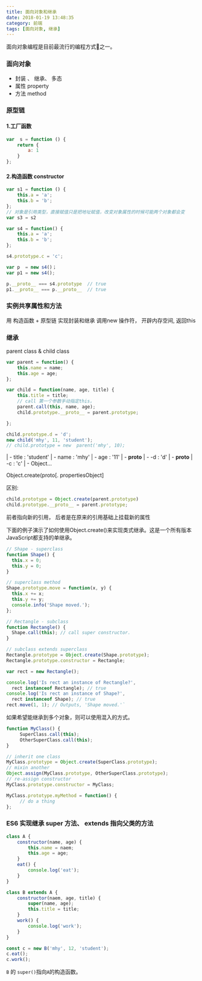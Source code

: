```yaml
---
title: 面向对象和继承
date: 2018-01-19 13:48:35
category: 前端
tags: [面向对象, 继承]
---
```


面向对象编程是目前最流行的编程方式之一。
<!-- more -->
### 面向对象
- 封装 、 继承、 多态
- 属性 property
- 方法 method
<!-- more -->

### 原型链
#### 1.工厂函数
```js
var  s = function () {
	return {
		a: 1
	}
};
```
#### 2.构造函数  constructor
```js
var s1 = function () {
	this.a = 'a';
	this.b = 'b';
};
// 对象是引用类型，直接赋值只是把地址赋值，改变对象属性的时候可能两个对象都会变
var s3 = s2

var s4 = function() {
	this.a = 'a';
	this.b = 'b';
};

s4.prototype.c = 'c';

var p  = new s4()；
var p1 = new s4();

p.__proto__ === s4.prototype  // true
p1.__proto__ === p.__proto__  // true
```

### 实例共享属性和方法
用 构造函数 + 原型链  实现封装和继承
调用new 操作符， 开辟内存空间, 返回this

### 继承
 parent class & child class
```js
var parent = function() {
	this.name = name;
	this.age = age;
};

var child = function(name, age, title) {
	this.title = title;
	// call 第一个参数手动指定this，
	parent.call(this, name, age);
	child.prototype.__proto__ = parent.prototype;

};

child.prototype.d = 'd';
new child('mhy', 11, 'student');
// child.prototype = new  parent('mhy', 10);
```

| - title : 'student'
| - name : 'mhy'
| - age : '11'
| - __proto__
	| - -d : 'd'
	| - __proto__
		| -c : 'c'
		 	| - Object...


Object.create(proto[. propertiesObject]

区别:
```js
child.prototype = Object.create(parent.prototype)
child.prototype.__proto__ = parent.prototype;
```
前者指向新的引用， 后者是在原来的引用基础上挂载新的属性

下面的例子演示了如何使用Object.create()来实现类式继承。这是一个所有版本JavaScript都支持的单继承。
```js
// Shape - superclass
function Shape() {
  this.x = 0;
  this.y = 0;
}

// superclass method
Shape.prototype.move = function(x, y) {
  this.x += x;
  this.y += y;
  console.info('Shape moved.');
};

// Rectangle - subclass
function Rectangle() {
  Shape.call(this); // call super constructor.
}

// subclass extends superclass
Rectangle.prototype = Object.create(Shape.prototype);
Rectangle.prototype.constructor = Rectangle;

var rect = new Rectangle();

console.log('Is rect an instance of Rectangle?',
  rect instanceof Rectangle); // true
console.log('Is rect an instance of Shape?',
  rect instanceof Shape); // true
rect.move(1, 1); // Outputs, 'Shape moved.'`
```

如果希望能继承到多个对象，则可以使用混入的方式。
```js
function MyClass() {
     SuperClass.call(this);
     OtherSuperClass.call(this);
}

// inherit one class
MyClass.prototype = Object.create(SuperClass.prototype);
// mixin another
Object.assign(MyClass.prototype, OtherSuperClass.prototype);
// re-assign constructor
MyClass.prototype.constructor = MyClass;

MyClass.prototype.myMethod = function() {
     // do a thing
};
```

### ES6 实现继承 super 方法、 extends 指向父类的方法
```js
class A {
	constructor(name, age) {
		this.name = naem;
		this.age = age;
	}
	eat() {
		console.log('eat');
	}
}

class B extends A {
	constructor(naem, age, title) {
		super(name, age);
		this.title = title;
	}
	work() {
		console.log('work');
	}
}

const c = new B('mhy', 12, 'student');
c.eat();
c.work();
```
`B` 的 `super()`指向`A`的构造函数。

